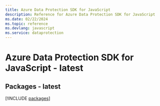 ```yaml
---
title: Azure Data Protection SDK for JavaScript
description: Reference for Azure Data Protection SDK for JavaScript
ms.date: 02/22/2024
ms.topic: reference
ms.devlang: javascript
ms.service: dataprotection
---
```

# Azure Data Protection SDK for JavaScript - latest
## Packages - latest
[!INCLUDE [packages](data-protection-index.md)]